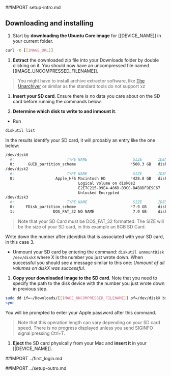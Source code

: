 ##IMPORT setup-intro.md

## Downloading and installing

1. Start by **downloading the Ubuntu Core image** for [[DEVICE_NAME]] in your current folder.
```sh
curl -O [[IMAGE_URL]]
```

1. **Extract** the downloaded zip file into your Downloads folder by double clicking on it. You should now have an uncompressed file named [[IMAGE_UNCOMPRESSED_FILENAME]].
> You might have to install archive extractor software, like [The Unarchiver](https://itunes.apple.com/gb/app/the-unarchiver/id425424353?mt=12) or similar as the standard tools do not support xz

1. **Insert your SD card**. Ensure there is no data you care about on the SD card before running the commands below.

1. **Determine which disk to write to and inmount it**.
 * Run
```sh
diskutil list
```
 In the results identify your SD card, it will probably an entry like the one below:
```sh
/dev/disk0
  #:                       TYPE NAME                    SIZE       IDENTIFIER
  0:      GUID_partition_scheme                        *500.3 GB   disk0
/dev/disk2
  #:                       TYPE NAME                    SIZE       IDENTIFIER
  0:                  Apple_HFS Macintosh HD           *428.8 GB   disk1
                                Logical Volume on disk0s2
                                E2E7C215-99E4-486D-B3CC-DAB8DF9E9C67
                                Unlocked Encrypted
/dev/disk3
  #:                       TYPE NAME                    SIZE       IDENTIFIER
  0:     FDisk_partition_scheme                        *7.9 GB     disk3
  1:                 DOS_FAT_32 NO NAME                 7.9 GB     disk3s1
```
 > Note that your SD Card must be DOS_FAT_32 formatted. The SIZE will be the size of your SD card, in this example an 8GB SD Card.

 Write down the number after /dev/disk that is associated with your SD card, in this case 3.

 * Unmount your SD card by entering the command:
 `diskutil unmountDisk /dev/diskX` where X is the number you just wrote down. When successful you should see a message similar to this one: *Unmount of all volumes on diskX was successful*.

1. **Copy your downloaded image to the SD card**. Note that you need to specify the path to the disk device with the number you just wrote down in previous step.
```sh
sudo dd if=~/Downloads/[[IMAGE_UNCOMPRESSED_FILENAME]] of=/dev/diskX bs=32MB
sync
```
You will be prompted to enter your Apple password after this command.

 > Note that this operation length can vary depending on your SD card speed. There is no progress displayed unless you send SIGINFO signal pressing Ctrl+T.

1. **Eject** the SD card physically from your Mac and **insert it** in your [[DEVICE_NAME]].

##IMPORT ../first_login.md

##IMPORT ../setup-outro.md
